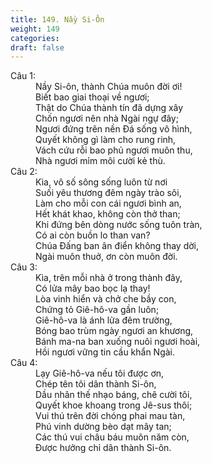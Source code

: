 ```yaml
---
title: 149. Nầy Si-Ôn
weight: 149
categories: 
draft: false
---
```

<dl><dt>Câu 1:</dt><dd data-verse="1">Nầy Si-ôn, thành Chúa muôn đời ơi! <br/>Biết bao giai thoại về ngươi; <br/>Thật do Chúa thành tín đã dựng xây <br/>Chốn ngươi nên nhà Ngài ngự đây; <br/>Ngươi đứng trên nền Đá sống vô hình, <br/>Quyết không gì làm cho rung rinh, <br/>Vách cứu rỗi bao phủ ngươi muôn thu, <br/>Nhà ngươi mỉm môi cười kẻ thù. </dd><dt>Câu 2:</dt><dd data-verse="2">Kìa, vô số sông sống luôn từ nơi <br/>Suối yêu thương đêm ngày trào sôi, <br/>Làm cho mỗi con cái ngươi bình an, <br/>Hết khát khao, không còn thở than; <br/>Khi đứng bên dòng nước sống tuôn tràn, <br/>Có ai còn buồn lo than van? <br/>Chúa Đấng ban ân điển không thay dời, <br/>Ngài muôn thuở, ơn còn muôn đời. </dd><dt>Câu 3:</dt><dd data-verse="3">Kìa, trên mỗi nhà ở trong thành đây, <br/>Có lửa mây bao bọc lạ thay! <br/>Lòa vinh hiển và chở che bầy con, <br/>Chứng tỏ Giê-hô-va gần luôn; <br/>Giê-hô-va là ánh lửa đêm trường, <br/>Bóng bao trùm ngày ngươi an khương, <br/>Bánh ma-na ban xuống nuôi ngươi hoài, <br/>Hồi ngươi vững tin cầu khẩn Ngài. </dd><dt>Câu 4:</dt><dd data-verse="4">Lạy Giê-hô-va nếu tôi được ơn, <br/>Chép tên tôi dân thành Si-ôn, <br/>Dầu nhân thế nhạo báng, chê cười tôi, <br/>Quyết khoe khoang trong Jê-sus thôi; <br/>Vui thú trên đời chóng phai mau tàn, <br/>Phú vinh dường bèo dạt mây tan; <br/>Các thú vui châu báu muôn năm còn, <br/>Được hưởng chỉ dân thành Si-ôn. </dd></dl>